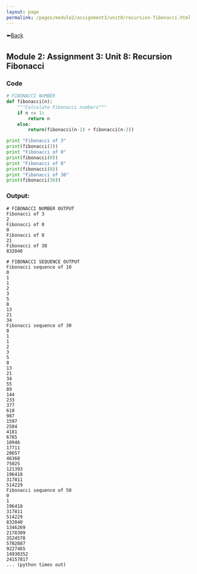 ```yaml
---
layout: page
permalink: /pages/module2/assignment3/unit8/recursion-fibonacci.html
---
```


⬅️[Back](/pages/module2/assignment3/unit8/m2a3u8.html)

## Module 2: Assignment 3: Unit 8: Recursion Fibonacci

### Code

```python
# FIBONACCI NUMBER
def fibonacci(n):
    """Calculate Fibonacci numbers"""
    if n <= 1:
        return n
    else:
        return(fibonacci(n-1) + fibonacci(n-2))

print "Fibonacci of 3"
print(fibonacci(3))
print "Fibonacci of 0"
print(fibonacci(0))
print "Fibonacci of 8"
print(fibonacci(8))
print "Fibonacci of 30"
print(fibonacci(30))

```

### Output:

```
# FIBONACCI NUMBER OUTPUT
Fibonacci of 3
2
Fibonacci of 0
0
Fibonacci of 8
21
Fibonacci of 30
832040

# FIBONACCI SEQUENCE OUTPUT
Fibonacci sequence of 10
0
1
1
2
3
5
8
13
21
34
Fibonacci sequence of 30
0
1
1
2
3
5
8
13
21
34
55
89
144
233
377
610
987
1597
2584
4181
6765
10946
17711
28657
46368
75025
121393
196418
317811
514229
Fibonacci sequence of 50
0
1
196418
317811
514229
832040
1346269
2178309
3524578
5702887
9227465
14930352
24157817
... (python times out)
```

